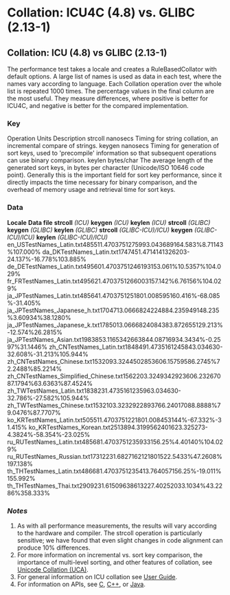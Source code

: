 # Collation: ICU4C (4.8) vs. GLIBC (2.13-1)

## Collation: ICU (4.8) vs GLIBC (2.13-1)

The performance test takes a locale and creates a RuleBasedCollator with default
options. A large list of names is used as data in each test, where the names
vary according to language. Each Collation operation over the whole list is
repeated 1000 times. The percentage values in the final column are the most
useful. They measure differences, where positive is better for ICU4C, and
negative is better for the compared implementation.

### Key

Operation Units Description strcoll nanosecs Timing for string collation, an
incremental compare of strings. keygen nanosecs Timing for generation of sort
keys, used to 'precompile' information so that subsequent operations can use
binary comparison. keylen bytes/char The average length of the generated sort
keys, in bytes per character (Unicode/ISO 10646 code point). Generally this is
the important field for sort key performance, since it directly impacts the time
necessary for binary comparison, and the overhead of memory usage and retrieval
time for sort keys.

### Data

**Locale** **Data file** **strcoll** *(ICU)* **keygen** *(ICU)* **keylen**
*(ICU)* **strcoll** *(GLIBC)* **keygen** *(GLIBC)* **keylen** *(GLIBC)*
**strcoll** *(GLIBC-ICU)/ICU)* **keygen** *(GLIBC-ICU)/ICU)* **keylen**
*(GLIBC-ICU)/ICU)*
en_USTestNames_Latin.txt485511.4703751275993.043689164.583%8.71143%107.000%
da_DKTestNames_Latin.txt1747451.4714141326203-24.137%-16.778%103.885%
de_DETestNames_Latin.txt495601.4703751246193153.061%10.5357%104.029%
fr_FRTestNames_Latin.txt495621.4703751266003157.142%6.76156%104.029%
ja_JPTestNames_Latin.txt485641.4703751251801.008595160.416%-68.085%-31.405%
ja_JPTestNames_Japanese_h.txt1704713.0666824224884.235949148.235%3.60934%38.1280%
ja_JPTestNames_Japanese_k.txt1785013.0666824084383.872655129.213%-12.574%26.2815%
ja_JPTestNames_Asian.txt1983853.1165342663844.08716934.3434%-0.2597%31.1446%
zh_CNTestNames_Latin.txt1848491.4735161245843.034630-32.608%-31.213%105.944%
zh_CNTestNames_Chinese.txt1532093.3244502853606.15759586.2745%72.2488%85.2214%
zh_CNTestNames_Simplified_Chinese.txt1562203.3249342923606.23267087.1794%63.6363%87.4524%
zh_TWTestNames_Latin.txt1838231.4735161235963.034630-32.786%-27.582%105.944%
zh_TWTestNames_Chinese.txt1532103.3232922893766.24017088.8888%79.0476%87.7707%
ko_KRTestNames_Latin.txt505511.4703751221801.008453144%-67.332%-31.415%
ko_KRTestNames_Korean.txt2513894.3199562401623.325273-4.3824%-58.354%-23.025%
ru_RUTestNames_Latin.txt485681.4703751235933156.25%4.40140%104.029%
ru_RUTestNames_Russian.txt17312231.6827162121801522.5433%47.2608%197.138%
th_THTestNames_Latin.txt486681.4703751235413.764057156.25%-19.011%155.992%
th_THTestNames_Thai.txt2909231.61509638613227.40252033.1034%43.2286%358.333%

### *Notes*

1.  As with all performance measurements, the results will vary according to the
    hardware and compiler. The strcoll operation is particularly sensitive; we
    have found that even slight changes in code alignment can produce 10%
    differences.
2.  For more information on incremental vs. sort key comparison, the importance
    of multi-level sorting, and other features of collation, see [Unicode
    Collation (UCA)](http://www.unicode.org/reports/tr10/).
3.  For general information on ICU collation see [User
    Guide](http://userguide.icu-project.org/).
4.  For information on APIs, see
    [C](http://icu-project.org/apiref/icu4c/ucol_8h.html),
    [C++](http://icu-project.org/apiref/icu4c/classCollator.html), or
    [Java](http://icu-project.org/apiref/icu4j/com/ibm/icu/text/Collator.html).
